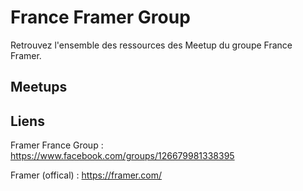 # France Framer Group

Retrouvez l'ensemble des ressources des Meetup du groupe France Framer.

## Meetups

## Liens

Framer France Group : https://www.facebook.com/groups/126679981338395

Framer (offical) : https://framer.com/
